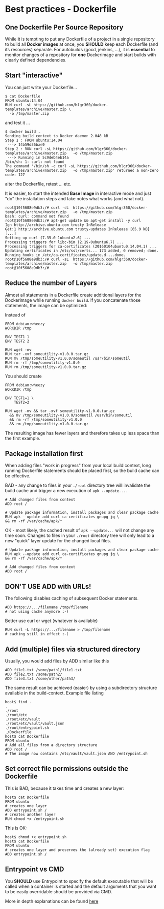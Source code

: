 # Best practices - Dockerfile

## One Dockerfile Per Source Repository

While it is tempting to put any Dockerfile of a project in a single repository to build all **Docker images** at once, you **SHOULD** keep each Dockerfile (and its resources) separate.
For autobuilds (gocd, jenkins, ...), it is **essential** to monitor changes of a repository for **one** Dockerimage and start builds with clearly defined dependencies.


## Start "interactive"

You can just write your Dockerfile...

	$ cat Dockerfile
	FROM ubuntu:14.04
	RUN curl -sL https://github.com/hlgr360/docker-templates/archive/master.zip \
	  -o /tmp/master.zip

and test it ...

	$ docker build .
	Sending build context to Docker daemon 2.048 kB
	Step 1 : FROM ubuntu:14.04
	 ---> 14b59d36bae0
	Step 2 : RUN curl -sL https://github.com/hlgr360/docker-templates/archive/master.zip   -o /tmp/master.zip
	 ---> Running in 5c9deb4eb14a
	/bin/sh: 1: curl: not found
	The command '/bin/sh -c curl -sL https://github.com/hlgr360/docker-templates/archive/master.zip   -o /tmp/master.zip' returned a non-zero code: 127

alter the Dockerfile, retest ... etc.

It is easier, to start the intended **Base Image** in interactive mode and just "do" the installation steps and take notes what works (and what not).

	root@10f5608e9db3:/# curl -sL  https://github.com/hlgr360/docker-templates/archive/master.zip   -o /tmp/master.zip
	bash: curl: command not found
	root@10f5608e9db3:/# apt-get update && apt-get install -y curl
	Ign http://archive.ubuntu.com trusty InRelease
	Get:1 http://archive.ubuntu.com trusty-updates InRelease [65.9 kB]
	[...]
	Setting up curl (7.35.0-1ubuntu2.6) ...
	Processing triggers for libc-bin (2.19-0ubuntu6.7) ...
	Processing triggers for ca-certificates (20160104ubuntu0.14.04.1) ...
	Updating certificates in /etc/ssl/certs... 173 added, 0 removed; done.
	Running hooks in /etc/ca-certificates/update.d....done.
	root@10f5608e9db3:/# curl -sL  https://github.com/hlgr360/docker-templates/archive/master.zip   -o /tmp/master.zip
	root@10f5608e9db3:/#


## Reduce the number of Layers

Almost all statements in a Dockerfile create additional layers for the Dockerimage while running `docker build`. If you concatenate those statements, the image can be optimized:

Instead of 

    FROM debian:wheezy
    WORKDIR /tmp

	ENV TEST1 1
    ENV TEST2 2

	RUN wget -nv
    RUN tar -xvf someutility-v1.0.0.tar.gz
    RUN mv /tmp/someutility-v1.0.0/someutil /usr/bin/someutil
    RUN rm -rf /tmp/someutility-v1.0.0
    RUN rm /tmp/someutility-v1.0.0.tar.gz

You should create

    FROM debian:wheezy
    WORKDIR /tmp

    ENV TEST1=1 \
    	TEST2=2

	RUN wget -nv && tar -xvf someutility-v1.0.0.tar.gz
      && mv /tmp/someutility-v1.0.0/someutil /usr/bin/someutil
      && rm -rf /tmp/someutility-v1.0.0
      && rm /tmp/someutility-v1.0.0.tar.gz

The resulting image has fewer layers and therefore takes up less space than the first example.

## Package installation first

When adding files "work in progress" from your local build context, long running Dockerfile statements should be placed first, so the build cache can be effective.

BAD - any change to files in your `./root` directory tree will invalidate the build cache and trigger a new execution of `apk --update...`.

	# Add changed files from context
	ADD root /

	# Update package information, install packages and clear package cache
	RUN apk --update add curl ca-certificates gnupg jq \
    && rm -rf /var/cache/apk/* 

OK - most likely, the cached result of `apk --update...` will not change any time soon. Changes to files in your `./root` directory tree will only lead to a new "quick" layer update for the changed local files.

	# Update package information, install packages and clear package cache
	RUN apk --update add curl ca-certificates gnupg jq \
    && rm -rf /var/cache/apk/* 

	# Add changed files from context
	ADD root /

## DON'T USE ADD with URLs!

The following disables caching of subsequent Docker statements.

	ADD https://.../filename /tmp/filename
    # not using cache anymore :-(

Better use curl or wget (whatever is available)

    RUN curl -L https://.../filename > /tmp/filename
    # caching still in effect :-)

## Add (multiple) files via structured directory

Usually, you would add files by ADD similar like this

	ADD file1.txt /some/path1/file1.txt
	ADD file2.txt /some/path2/
	ADD file3.txt /some/other/path3/

The same result can be achieved (easier) by using a subdirectory structure available in the build-context. Example file listing

	host$ find .
    .
    ./root
    ./root/etc
    ./root/etc/vault
    ./root/etc/vault/vault.json
    ./root/entrypoint.sh
    ./Dockerfile
	host$ cat Dockerfile
    FROM ubuntu
    # Add all files from a directory structure
    ADD root /
    # The image now contains /etc/vault/vault.json AND /entrypoint.sh

## Set correct file permissions outside the Dockerfile
This is BAD, because it takes time and creates a new layer:

	host$ cat Dockerfile
    FROM ubuntu
    # creates one layer
    ADD entrypoint.sh /
    # creates another layer
    RUN chmod +x /entrypoint.sh

This is OK:

	host$ chmod +x entrypoint.sh
    host$ cat Dockerfile
    FROM ubuntu
    # creates one layer and preserves the (already set) execution flag
    ADD entrypoint.sh /

## Entrypoint vs CMD
You **SHOULD** use Entrypoint to specify the default executable that will be called when a container is started and the default arguments that you want to be easily overridable should be provided via CMD.

More in depth explanations can be found [here](https://www.ctl.io/developers/blog/post/dockerfile-entrypoint-vs-cmd/)

